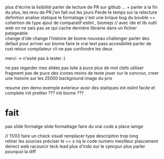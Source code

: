 
plus d'écrire la lisibilité
parler de lecture de PR sur github ... + parler à la fin du plus, les revu de PR j'en fait out les jours
Perde te temps sur la relecture
definition analise statique
le formatage c'est une brique
bug du bouble == cohertion de type
ajout de comparatif eslint , biomejs
 // avec ide et lib
 outil web on ne sais pas se qui cache dernière
 librairie dans un fichier patageable   
 change d'ide 
 change l'histoire de biome
 nouveau challenger
parler des defaut pour arriver sur biome
faire le vrai test
pass accesibilité
parler de rust retour compilateur
cli
ne pas confondre les deux

merci -> n'esité pas à tester :)


ne pas regarder mes slides
pas lsite à puce
plus de mot clefs
utiliser fragment
pas de puce des icones
moins de texte
jouer sur le concour, creer une histoire sur les 25000
background image du prix


resume 
zen
demo
exemple exterieur
avoir des statiques
init eslint facile et complete
init prettier ???
init biome ???

# fait
pas slide formatge
slide formattage
faire du vrai code  a place iamge


// 11/03
faire un check visuel
remplacer type
descripiton trop long   
retirer les sources
préciser le == s    nq le code
numero 
mezilleur plascement
deirect web
racourcir
teck lead 
plus d'indo sur le cpncpur
plus parler 
pourquoi la diff